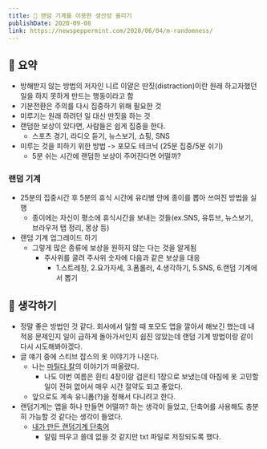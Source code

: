 ```yaml
---
title: 💊 랜덤 기계를 이용한 생산성 올리기
publishDate: 2020-09-08
link: https://newspeppermint.com/2020/06/04/m-randomness/
---
```

## 📝 요약 
- 방해받지 않는 방법의 저자인 니르 이얄은 딴짓(distraction)이란 원래 하고자했던 일을 하지 못하게 만드는 행동이라고 함 
- 기분전환은 주의를 다시 집중하기 위해 필요한 것 
- 미루기는 원래 하려던 일 대신 딴짓을 하는 것 
- 랜덤한 보상이 있다면, 사람들은 쉽게 집중을 한다. 
  - 스포츠 경기, 라디오 듣기, 뉴스보기, 쇼핑, SNS 
- 미루는 것을 피하기 위한 방법 -> 포모도 테크닉 (25분 집중/5분 쉬기)
  - 5분 쉬는 시간에 랜덤한 보상이 주어진다면 어떨까?  

### 랜덤 기계  
- 25분의 집중시간 후 5분의 휴식 시간에 유리병 안에 종이를 뽑아 쓰여진 방법을 실행   
  - 종이에는 자신이 평소에 휴식시간을 보내는 것들(ex.SNS, 유튜브, 뉴스보기, 브라우저 탭 정리, 몽상 등)  
- 랜덤 기계 업그레이드 하기
  - 그렇게 많은 종류에 보상을 원하지 않는 다는 것을 알게됨 
    - 주사위를 굴려 주사위 숫자에 다음과 같은 보상을 대응
      - 1.스트레칭, 2.요가자세, 3.폼롤러, 4.생각하기, 5.SNS, 6.랜덤 기계에서 뽑기  

## 🤔 생각하기 
- 정말 좋은 방법인 것 같다. 회사에서 일할 때 포모도 앱을 깔아서 해보긴 했는데 내 적응 문제인지 일이 급하게 돌아가서인지 쉽진 않았는데 랜덤 기계 방법이랑 같이 다시 시도해봐야겠다.  
- 글 얘기 중에 스티브 잡스의 옷 이야기가 나온다. 
  - 나는 [마틸다 칼](https://magazine-k.tistory.com/403)의 이야기가 떠올랐다.
    - 나도 이번 여름은 흰티 4장이랑 검은티 1장으로 보냈는데 아침에 옷 고민할 일이 전혀 없어서 매우 시간 절약도 되고 좋았다.  
  - 앞으로도 계속 유니폼(?)을 정해서 다니려고 한다.  
- 랜덤기계는 앱을 하나 만들면 어떨까? 하는 생각이 들었고, 단축어를 사용해도 충분히 가능할 것 같다는 생각이 들었다.   
  - [내가 만든 랜덤기계 단축어](https://www.icloud.com/shortcuts/cdb2d9f83d5b48009f296f72cd14b296) 
    - 알림 띄우고 쓸데 없을 것 같지만 txt 파일로 저장되도록 했다.  